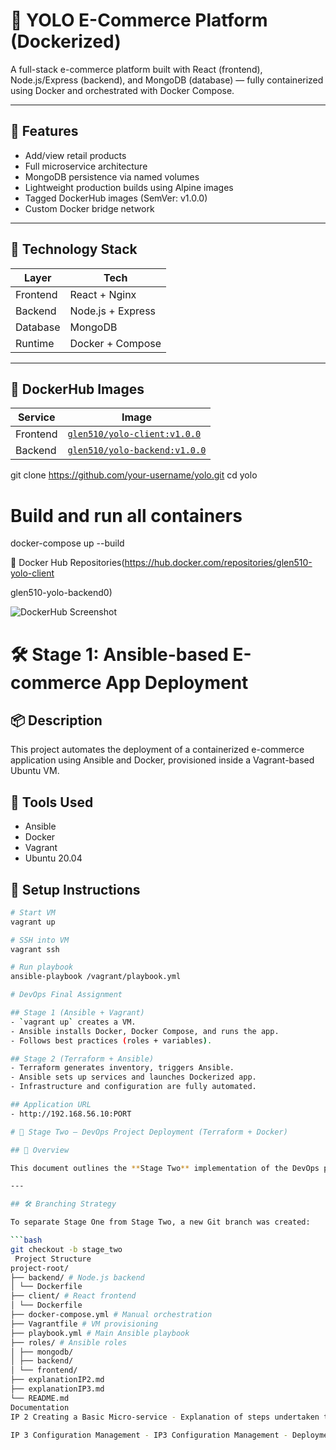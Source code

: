 # 🛒 YOLO E-Commerce Platform (Dockerized)

A full-stack e-commerce platform built with React (frontend), Node.js/Express (backend), and MongoDB (database) — fully containerized using Docker and orchestrated with Docker Compose.

---

## 🚀 Features

- Add/view retail products
- Full microservice architecture
- MongoDB persistence via named volumes
- Lightweight production builds using Alpine images
- Tagged DockerHub images (SemVer: v1.0.0)
- Custom Docker bridge network

---

## 🧱 Technology Stack

| Layer     | Tech              |
|-----------|-------------------|
| Frontend  | React + Nginx     |
| Backend   | Node.js + Express |
| Database  | MongoDB           |
| Runtime   | Docker + Compose  |

---

## 🐳 DockerHub Images

| Service   | Image |
|-----------|-------|
| Frontend  | [`glen510/yolo-client:v1.0.0`](https://hub.docker.com/repository/docker/glen510/yolo-backend) |
| Backend   | [`glen510/yolo-backend:v1.0.0`](https://hub.docker.com/repository/docker/glen510/yolo-client) |

git clone https://github.com/your-username/yolo.git
cd yolo


# Build and run all containers
docker-compose up --build

🔗 Docker Hub Repositories(https://hub.docker.com/repositories/glen510-yolo-client

glen510-yolo-backend0)

![DockerHub Screenshot](dockerhub-screenshot.png)


# 🛠️ Stage 1: Ansible-based E-commerce App Deployment

## 📦 Description
This project automates the deployment of a containerized e-commerce application using Ansible and Docker, provisioned inside a Vagrant-based Ubuntu VM.

## 🧰 Tools Used
- Ansible
- Docker
- Vagrant
- Ubuntu 20.04

## 🚀 Setup Instructions

```bash
# Start VM
vagrant up

# SSH into VM
vagrant ssh

# Run playbook
ansible-playbook /vagrant/playbook.yml

# DevOps Final Assignment

## Stage 1 (Ansible + Vagrant)
- `vagrant up` creates a VM.
- Ansible installs Docker, Docker Compose, and runs the app.
- Follows best practices (roles + variables).

## Stage 2 (Terraform + Ansible)
- Terraform generates inventory, triggers Ansible.
- Ansible sets up services and launches Dockerized app.
- Infrastructure and configuration are fully automated.

## Application URL
- http://192.168.56.10:PORT

# 🚀 Stage Two – DevOps Project Deployment (Terraform + Docker)

## 📌 Overview

This document outlines the **Stage Two** implementation of the DevOps project. In this stage, we added infrastructure provisioning using **Terraform**, integrated it with Docker containers, and ensured clean DevOps practices such as modular code, parameterization, and Git versioning via a second branch.

---

## 🛠️ Branching Strategy

To separate Stage One from Stage Two, a new Git branch was created:

```bash
git checkout -b stage_two
 Project Structure
project-root/
├── backend/ # Node.js backend
│ └── Dockerfile
├── client/ # React frontend
│ └── Dockerfile
├── docker-compose.yml # Manual orchestration
├── Vagrantfile # VM provisioning
├── playbook.yml # Main Ansible playbook
├── roles/ # Ansible roles
│ ├── mongodb/
│ ├── backend/
│ └── frontend/
├── explanationIP2.md 
├── explanationIP3.md
└── README.md 
Documentation
IP 2 Creating a Basic Micro-service - Explanation of steps undertaken to create a Basic Micro-service

IP 3 Configuration Management - IP3 Configuration Management - Deployment with Ansible and Vagrant





